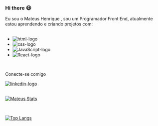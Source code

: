 ### Hi there :satisfied:

Eu sou o Mateus Henrique , sou um Programador Front End, atualmente estou aprendendo e criando projetos com:
<br>
<br>
- <img src="https://img.shields.io/badge/HTML5-E34F26?style=for-the-badge&logo=html5&logoColor=white" alt="html-logo" />
- <img src="https://img.shields.io/badge/CSS3-1572B6?style=for-the-badge&logo=css3&logoColor=white" alt="css-logo"/>
- <img src ="https://img.shields.io/badge/JavaScript-F7DF1E?style=for-the-badge&logo=javascript&logoColor=black" alt="JavaScript-logo"/>
- <img src ="https://img.shields.io/badge/React-20232A?style=for-the-badge&logo=react&logoColor=61DAFB" alt="React-logo"/>
<br>

<p> Conecte-se comigo <p>
<a href="https://www.linkedin.com/in/mateus-henrique-b5679b242/"> <img src ="https://img.shields.io/badge/LinkedIn-0077B5?style=for-the-badge&logo=linkedin&logoColor=white" alt="linkedin-logo"/></a>
<br>
<br>

[![Mateus Stats](https://github-readme-stats.vercel.app/api?username=Mheenrique21)](https://github.com/anuraghazra/github-readme-stats)

<Br>

[![Top Langs](https://github-readme-stats.vercel.app/api/top-langs/?username=Mheenrique21)](https://github.com/anuraghazra/github-readme-stats)
